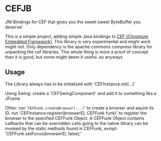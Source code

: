 # CEFJB
JNI Bindings for CEF that gives you the sweet sweet ByteBuffer you deserve!

This is a simple project, adding simple Java bindings to [CEF (Chromium Embedded Framework)](https://github.com/chromiumembedded).
This library is very experimental and might work might not. Only dependency is the apache commons compress library for unpacking the cef libraries.
This whole thing is more a proof of concept than it is good, but some might deem it useful..so anyways

## Usage
The Library always has to be initialized with 'CEFInstance.init(...)'

Using Swing:
  create a 'CEFSwingComponent' and add it to something lika a JFrame

Other:
  run '<code>CEFFunk.createBrowser(...)</code>' to create a browser and aquire its ID.
  run 'CEFInstance.register(browserID, CEFFunk funk)' to register the browser to the specified CEFFunk Object. 
 A CEFFunk Object contains callbacks that can be overridden
 calls going to the native library can be invoked by the static methods found in CEFFunk, exmpl:
  'CEFFunk.setFocus(browserID, false);'
